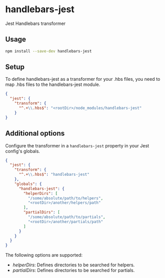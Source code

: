 # handlebars-jest

Jest Handlebars transformer

## Usage

```bash
npm install --save-dev handlebars-jest
```

## Setup

To define handlebars-jest as a transformer for your .hbs files, you need to map .hbs files to the handlebars-jest module.

```json
{
  "jest": {
    "transform": {
      "^.+\\.hbs$": "<rootDir>/node_modules/handlebars-jest"
    }
}
```

## Additional options

Configure the transformer in a `handlebars-jest` property in your Jest config's globals.


```json
{
  "jest": {
    "transform": {
      "^.+\\.hbs$": "handlebars-jest"
    },
    "globals": {
      "handlebars-jest": {
        "helperDirs": [
          "/some/absolute/path/to/helpers",
          "<rootDir>/another/helpers/path"
        ],
        "partialDirs": [
          "/some/absolute/path/to/partials",
          "<rootDir>/another/partials/path"
        ]
      }
    }
  }
}
```

The following options are supported:

- *helperDirs*: Defines directories to be searched for helpers.
- *partialDirs*: Defines directories to be searched for partials.
